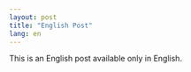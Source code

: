 ```yaml
---
layout: post
title: "English Post"
lang: en
---
```


This is an English post available only in English.
